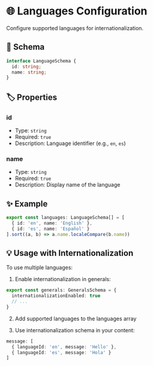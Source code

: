# 🌐 Languages Configuration

Configure supported languages for internationalization.

## 📜 Schema

```ts
interface LanguageSchema {
  id: string;
  name: string;
}
```

## 🏷️ Properties

### id
- Type: `string`
- Required: `true`
- Description: Language identifier (e.g., `en`, `es`)

### name
- Type: `string`
- Required: `true`
- Description: Display name of the language

## ✨ Example

```ts
export const languages: LanguageSchema[] = [
  { id: 'en', name: 'English' },
  { id: 'es', name: 'Español' }
].sort((a, b) => a.name.localeCompare(b.name))
```

## 💡 Usage with Internationalization

To use multiple languages:

1. Enable internationalization in generals:
```ts
export const generals: GeneralsSchema = {
  internationalizationEnabled: true
  // ...
}
```

2. Add supported languages to the languages array

3. Use internationalization schema in your content:
```ts
message: [
  { languageId: 'en', message: 'Hello' },
  { languageId: 'es', message: 'Hola' }
]
```